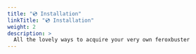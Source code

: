 ```yaml
---
title: "💿 Installation"
linkTitle: "💿 Installation"
weight: 2
description: >
  All the lovely ways to acquire your very own feroxbuster 
---
```



